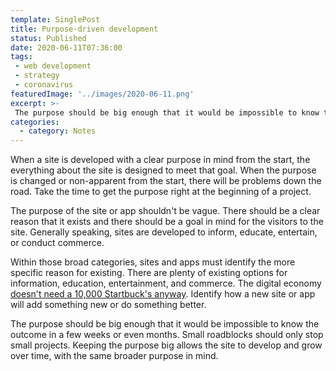 ```yaml
---
template: SinglePost
title: Purpose-driven development
status: Published
date: 2020-06-11T07:36:00
tags:
 - web development
 - strategy
 - coronavirus
featuredImage: '../images/2020-06-11.png'
excerpt: >-
 The purpose should be big enough that it would be impossible to know the outcome in a few weeks or even months. Small roadblocks should only stop small projects. Keeping the purpose big allows the site to develop and grow over time, with the same broader purpose in mind.
categories:
  - category: Notes
---
```

When a site is developed with a clear purpose in mind from the start, the everything about the site is designed to meet that goal. When the purpose is changed or non-apparent from the start, there will be problems down the road. Take the time to get the purpose right at the beginning of a project.

The purpose of the site or app shouldn't be vague. There should be a clear reason that it exists and there should be a goal in mind for the visitors to the site. Generally speaking, sites are developed to inform, educate, entertain, or conduct commerce.

Within those broad categories, sites and apps must identify the more specific reason for existing. There are plenty of existing options for information, education, entertainment, and commerce. The digital economy [doesn't need a 10,000 Startbuck's anyway](https://ecomloop.com/posts/the-digital-economy-doesnt-need-a-starbucks-on-every-corner/). Identify how a new site or app will add something new or do something better. 

The purpose should be big enough that it would be impossible to know the outcome in a few weeks or even months. Small roadblocks should only stop small projects. Keeping the purpose big allows the site to develop and grow over time, with the same broader purpose in mind.
